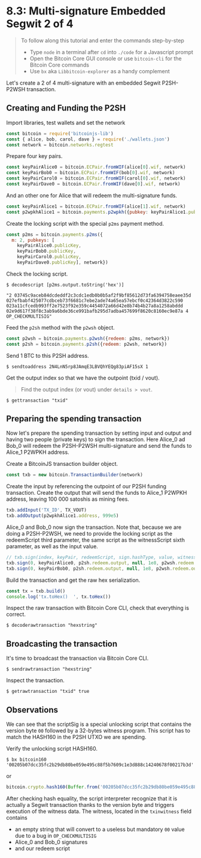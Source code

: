 # 8.3: Multi-signature Embedded Segwit 2 of 4

> To follow along this tutorial and enter the commands step-by-step
> * Type `node` in a terminal after `cd` into `./code` for a Javascript prompt
> * Open the Bitcoin Core GUI console or use `bitcoin-cli` for the Bitcoin Core commands
> * Use `bx` aka `Libbitcoin-explorer` as a handy complement 

Let's create a 2 of 4 multi-signature with an embedded Segwit P2SH-P2WSH transaction.


## Creating and Funding the P2SH 
 
Import libraries, test wallets and set the network
```javascript
const bitcoin = require('bitcoinjs-lib')
const { alice, bob, carol, dave } = require('./wallets.json')
const network = bitcoin.networks.regtest
```

Prepare four key pairs.
```javascript
const keyPairAlice0 = bitcoin.ECPair.fromWIF(alice[0].wif, network)
const keyPairBob0 = bitcoin.ECPair.fromWIF(bob[0].wif, network)
const keyPairCarol0 = bitcoin.ECPair.fromWIF(carol[0].wif, network)
const keyPairDave0 = bitcoin.ECPair.fromWIF(dave[0].wif, network)
```

And an other one for Alice that will redeem the multi-signature funds.
```javascript
const keyPairAlice1 = bitcoin.ECPair.fromWIF(alice[1].wif, network)
const p2wpkhAlice1 = bitcoin.payments.p2wpkh({pubkey: keyPairAlice1.publicKey, network})
```

Create the locking script with the special `p2ms` payment method.
```javascript
const p2ms = bitcoin.payments.p2ms({
  m: 2, pubkeys: [
    keyPairAlice0.publicKey,
    keyPairBob0.publicKey,
    keyPairCarol0.publicKey,
    keyPairDave0.publicKey], network})
```

Check the locking script.
```
$ decodescript [p2ms.output.toString('hex')]
``` 
`"2 03745c9aceb84dcdeddf2c3cdc1edb0b0b5af2f9bf85612d73fa6394758eaee35d 
027efbabf425077cdbceb73f6681c7ebe2ade74a65ea57ebcf0c42364d3822c590 
023a11cfcedb993ff2e7523f92e359c4454072a66d42e8b74b4b27a8a1258abddd 
02e9d617f38f8c3ab9a6bde36ce991bafb295d7adba457699f8620c8160ec9e87a 4 OP_CHECKMULTISIG"`

Feed the `p2sh` method with the `p2wsh` object.
```javascript
const p2wsh = bitcoin.payments.p2wsh({redeem: p2ms, network})
const p2sh = bitcoin.payments.p2sh({redeem: p2wsh, network})
```

Send 1 BTC to this P2SH address. 
```
$ sendtoaddress 2N4LnN5rp8JAmqE3LBVQhYEQg83piAF15sX 1
```

Get the output index so that we have the outpoint (txid / vout).
> Find the output index (or vout) under `details > vout`.
```
$ gettransaction "txid"
```


## Preparing the spending transaction

Now let's prepare the spending transaction by setting input and output and having two people (private keys) to sign the 
transaction. 
Here Alice_0 ad Bob_0 will redeem the P2SH-P2WSH multi-signature and send the funds to Alice_1 P2WPKH address.

Create a BitcoinJS transaction builder object.
```javascript
const txb = new bitcoin.TransactionBuilder(network)
```

Create the input by referencing the outpoint of our P2SH funding transaction.
Create the output that will send the funds to Alice_1 P2WPKH address, leaving 100 000 satoshis as mining fees.
```javascript
txb.addInput('TX_ID', TX_VOUT)
txb.addOutput(p2wpkhAlice1.address, 999e5)
```

Alice_0 and Bob_0 now sign the transaction.
Note that, because we are doing a P2SH-P2WSH, we need to provide the locking script as the redeemScript third parameter, 
the same script as the witnessScript sixth parameter, as well as the input value.
```javascript
// txb.sign(index, keyPair, redeemScript, sign.hashType, value, witnessScript)
txb.sign(0, keyPairAlice0, p2sh.redeem.output, null, 1e8, p2wsh.redeem.output)
txb.sign(0, keyPairBob0, p2sh.redeem.output, null, 1e8, p2wsh.redeem.output)
```

Build the transaction and get the raw hex serialization.
```javascript
const tx = txb.build()
console.log('tx.toHex()  ', tx.toHex())
```

Inspect the raw transaction with Bitcoin Core CLI, check that everything is correct.
```
$ decoderawtransaction "hexstring"
```


## Broadcasting the transaction

It's time to broadcast the transaction via Bitcoin Core CLI.
```
$ sendrawtransaction "hexstring"
```

Inspect the transaction.
```
$ getrawtransaction "txid" true
```


## Observations

We can see that the scriptSig is a special unlocking script that contains the version byte `00` followed by a 32-bytes 
witness program. This script has to match the HASH160 in the P2SH UTXO we are spending.

Verify the unlocking script HASH160.
```
$ bx bitcoin160 '00205b07dcc35fc2b29db80be059e495c88f5b7609c1e3d888c14240678f00217b3d'
```
or
```javascript
bitcoin.crypto.hash160(Buffer.from('00205b07dcc35fc2b29db80be059e495c88f5b7609c1e3d888c14240678f00217b3d', 'hex')).toString('hex')
```

After checking hash equality, the script interpreter recognize that it is actually a Segwit transaction thanks to the 
version byte and triggers execution of the witness data.
The witness, located in the `txinwitness` field contains
  * an empty string that will convert to a useless but mandatory `00` value due to a bug in `OP_CHECKMULTISIG`
  * Alice_0 and Bob_0 signatures
  * and our redeem script
